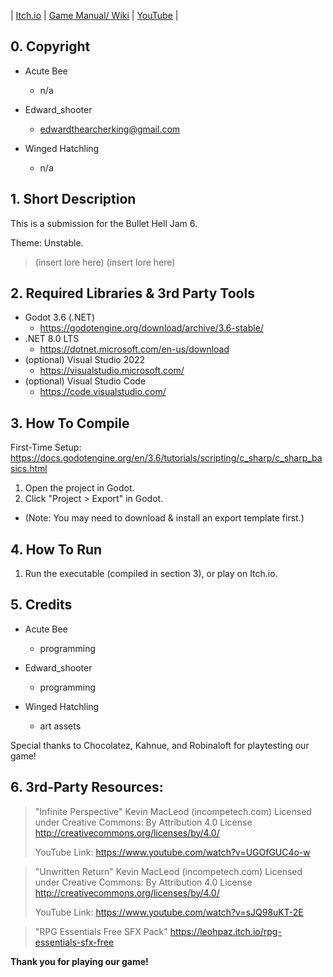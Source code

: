 | [Itch.io](https://mynameisnotjones.itch.io/ohaeng-theory) | [Game Manual/ Wiki](https://docs.google.com/document/d/1PAuBFjET1WepqGIbUgpVj5Kay4G5USBJtCVM2sPDxTQ/edit?tab=t.0) | [YouTube](https://www.youtube.com/watch?v=z_Z3fEECPLE) |

## 0. Copyright

* Acute Bee
  * n/a

* Edward_shooter
  * edwardthearcherking@gmail.com

* Winged Hatchling
  * n/a

## 1. Short Description

This is a submission for the Bullet Hell Jam 6.  

Theme: Unstable.  

> (insert lore here)
> (insert lore here)

## 2. Required Libraries & 3rd Party Tools

* Godot 3.6 (.NET)
  * https://godotengine.org/download/archive/3.6-stable/
* .NET 8.0 LTS
  * https://dotnet.microsoft.com/en-us/download
* (optional) Visual Studio 2022
  * https://visualstudio.microsoft.com/
* (optional) Visual Studio Code
  * https://code.visualstudio.com/

## 3. How To Compile

First-Time Setup:  
https://docs.godotengine.org/en/3.6/tutorials/scripting/c_sharp/c_sharp_basics.html

1. Open the project in Godot.
2. Click "Project > Export" in Godot.
  * (Note: You may need to download & install an export template first.)

## 4. How To Run

1. Run the executable (compiled in section 3), or play on Itch.io.

## 5. Credits

* Acute Bee
  * programming

* Edward_shooter
  * programming

* Winged Hatchling
  * art assets

Special thanks to Chocolatez, ​Kahnue, and ​Robinaloft for playtesting our game!​

## 6. 3rd-Party Resources:

> "Infinite Perspective" Kevin MacLeod (incompetech.com)
> Licensed under Creative Commons: By Attribution 4.0 License
> http://creativecommons.org/licenses/by/4.0/
> 
> YouTube Link: https://www.youtube.com/watch?v=UGOfGUC4o-w

> "Unwritten Return" Kevin MacLeod (incompetech.com)
> Licensed under Creative Commons: By Attribution 4.0 License
> http://creativecommons.org/licenses/by/4.0/
> 
> YouTube Link: https://www.youtube.com/watch?v=sJQ98uKT-2E

> "RPG Essentials Free SFX Pack"
> https://leohpaz.itch.io/rpg-essentials-sfx-free

**Thank you for playing our game!**  
